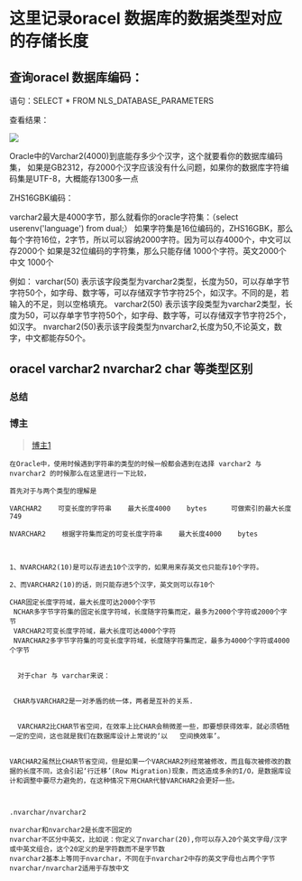 # 这里记录oracel 数据库的数据类型对应的存储长度


## 查询oracel 数据库编码：

语句：SELECT * FROM NLS_DATABASE_PARAMETERS

查看结果：

![](assets/007/02/03-1572233435491.png)




Oracle中的Varchar2(4000)到底能存多少个汉字，这个就要看你的数据库编码集，
如果是GB2312，存2000个汉字应该没有什么问题，如果你的数据库字符编码集是UTF-8，大概能存1300多一点

ZHS16GBK编码：

varchar2最大是4000字节，那么就看你的oracle字符集：（select userenv('language') from dual;）
如果字符集是16位编码的，ZHS16GBK，那么每个字符16位，2字节，所以可以容纳2000字符。因为可以存4000个，中文可以存2000个
如果是32位编码的字符集，那么只能存储 1000个字符。英文2000个 中文 1000个

例如：
varchar(50) 表示该字段类型为varchar2类型，长度为50，可以存单字节字符50个，如字母、数字等，可以存储双字节字符25个，如汉字。不同的是，若输入的不足，则以空格填充。
varchar2(50) 表示该字段类型为varchar2类型，长度为50，可以存单字节字符50个，如字母、数字等，可以存储双字节字符25个，如汉字。
nvarchar2(50)表示该字段类型为nvarchar2,长度为50,不论英文，数字，中文都能存50个。

## oracel varchar2 nvarchar2 char 等类型区别


### 总结


### 博主

> [博主1](https://blog.csdn.net/u012965373/article/details/52185668)


```
在Oracle中，使用时候遇到字符串的类型的时候一般都会遇到在选择 varchar2 与 nvarchar2 的时候那么在这里进行一下比较，

首先对于与两个类型的理解是

VARCHAR2    可变长度的字符串    最大长度4000    bytes      可做索引的最大长度749     

NVARCHAR2    根据字符集而定的可变长度字符串    最大长度4000    bytes



1、NVARCHAR2(10)是可以存进去10个汉字的，如果用来存英文也只能存10个字符。 

2、而VARCHAR2(10)的话，则只能存进5个汉字，英文则可以存10个 

CHAR固定长度字符域，最大长度可达2000个字节     
 NCHAR多字节字符集的固定长度字符域，长度随字符集而定，最多为2000个字符或2000个字节     
 VARCHAR2可变长度字符域，最大长度可达4000个字符     
 NVARCHAR2多字节字符集的可变长度字符域，长度随字符集而定，最多为4000个字符或4000个字节 


  对于char 与 varchar来说： 


 CHAR与VARCHAR2是一对矛盾的统一体，两者是互补的关系. 


  VARCHAR2比CHAR节省空间，在效率上比CHAR会稍微差一些，即要想获得效率，就必须牺牲一定的空间，这也就是我们在数据库设计上常说的‘以   空间换效率’。 
  

VARCHAR2虽然比CHAR节省空间，但是如果一个VARCHAR2列经常被修改，而且每次被修改的数据的长度不同，这会引起‘行迁移’(Row Migration)现象，而这造成多余的I/O，是数据库设计和调整中要尽力避免的，在这种情况下用CHAR代替VARCHAR2会更好一些。 



.nvarchar/nvarchar2 

nvarchar和nvarchar2是长度不固定的 
nvarchar不区分中英文，比如说：你定义了nvarchar(20),你可以存入20个英文字母/汉字或中英文组合，这个20定义的是字符数而不是字节数 
nvarchar2基本上等同于nvarchar，不同在于nvarchar2中存的英文字母也占两个字节 
nvarchar/nvarchar2适用于存放中文 

```
